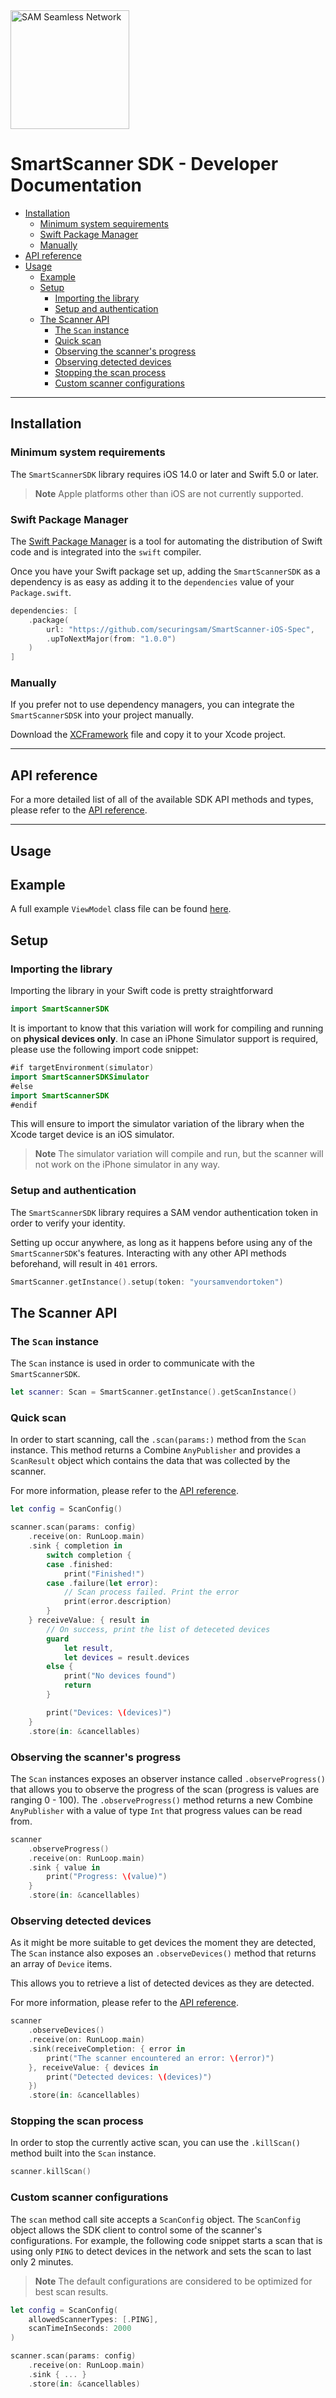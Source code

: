 <picture>
  <source media="(prefers-color-scheme: dark)" srcset="https://securingsam.com/wp-content/uploads/2022/01/logosam_white.svg">
  <source media="(prefers-color-scheme: light)" srcset="https://securingsam.com/wp-content/uploads/2021/12/logosam_colour.svg">
  <img alt="SAM Seamless Network" src="https://securingsam.com/wp-content/uploads/2022/01/logosam_white.svg" width="190px" style="display: block; margin: 2rem 0 1.5rem 0;">
</picture>

# SmartScanner SDK - Developer Documentation

- [Installation](#installation)
    - [Minimum system sequirements](#minimum-system-requirements)
    - [Swift Package Manager](#swift-package-manager)
    - [Manually](#manually)
- [API reference](#api-reference)
- [Usage](#usage)
    - [Example](#example)
    - [Setup](#setup)
        - [Importing the library](#importing-the-library)
        - [Setup and authentication](#setup-and-authentication)
    - [The Scanner API](#the-scanner-api)
        - [The `Scan` instance](#the-scan-instance)
        - [Quick scan](#quick-scan)
        - [Observing the scanner's progress](#observing-the-scanners-progress)
        - [Observing detected devices](#observing-detected-devices)
        - [Stopping the scan process](#stopping-the-scan-process)
        - [Custom scanner configurations](#custom-scanner-configurations)

---

## Installation

### Minimum system requirements

The `SmartScannerSDK` library requires iOS 14.0 or later and Swift 5.0 or later.

>**Note** Apple platforms other than iOS are not currently supported.

### Swift Package Manager

The [Swift Package Manager](https://swift.org/package-manager/) is a tool for automating the distribution of Swift code and is integrated into the `swift` compiler.

Once you have your Swift package set up, adding the `SmartScannerSDK` as a dependency is as easy as adding it to the `dependencies` value of your `Package.swift`.

```swift
dependencies: [
    .package(
        url: "https://github.com/securingsam/SmartScanner-iOS-Spec",
        .upToNextMajor(from: "1.0.0")
    )
]
```

### Manually

If you prefer not to use dependency managers, you can integrate the `SmartScannerSDSK` into your project manually.

Download the [XCFramework](SmartScannerSDK.xcframework) file and copy it to your Xcode project.

---

## API reference

For a more detailed list of all of the available SDK API methods and types, please refer to the [API reference](API_REFERENCE.md).

---

## Usage

## Example

A full example `ViewModel` class file can be found [here](ScannerViewModelExample.swift).

## Setup

### Importing the library

Importing the library in your Swift code is pretty straightforward

```swift
import SmartScannerSDK
```

It is important to know that this variation will work for compiling and running on **physical devices only**.
In case an iPhone Simulator support is required, please use the following import code snippet:

```swift
#if targetEnvironment(simulator)
import SmartScannerSDKSimulator
#else
import SmartScannerSDK
#endif
```

This will ensure to import the simulator variation of the library when the Xcode target device is an iOS simulator.

>**Note** The simulator variation will compile and run, but the scanner will not work on the iPhone simulator in any way.

### Setup and authentication

The `SmartScannerSDK` library requires a SAM vendor authentication token in order to verify your identity.

Setting up occur anywhere, as long as it happens before using any of the `SmartScannerSDK`'s features. Interacting with any other API methods beforehand, will result in `401` errors.

```swift
SmartScanner.getInstance().setup(token: "yoursamvendortoken")
```

## The Scanner API

### The `Scan` instance

The `Scan` instance is used in order to communicate with the `SmartScannerSDK`.

```swift
let scanner: Scan = SmartScanner.getInstance().getScanInstance()
```

### Quick scan

In order to start scanning, call the `.scan(params:)` method from the `Scan` instance.
This method returns a Combine `AnyPublisher` and provides a `ScanResult` object which contains the data that was collected by the scanner.

For more information, please refer to the [API reference](API_REFERENCE.md).

```swift
let config = ScanConfig()

scanner.scan(params: config)
    .receive(on: RunLoop.main)
    .sink { completion in
        switch completion {
        case .finished:
            print("Finished!")
        case .failure(let error):
            // Scan process failed. Print the error
            print(error.description)
        }
    } receiveValue: { result in
        // On success, print the list of deteceted devices
        guard
            let result,
            let devices = result.devices
        else {
            print("No devices found")
            return
        }

        print("Devices: \(devices)")
    }
    .store(in: &cancellables)
```

### Observing the scanner's progress

The `Scan` instances exposes an observer instance called `.observeProgress()` that allows you to observe the progress of the scan (progress is values are ranging 0 - 100).
The `.observeProgress()` method returns a new Combine `AnyPublisher` with a value of type `Int` that progress values can be read from.

```swift
scanner
    .observeProgress()
    .receive(on: RunLoop.main)
    .sink { value in
        print("Progress: \(value)")
    }
    .store(in: &cancellables)
```

### Observing detected devices

As it might be more suitable to get devices the moment they are detected, The `Scan` instance also exposes an `.observeDevices()` method that returns an array of `Device` items.

This allows you to retrieve a list of detected devices as they are detected.

For more information, please refer to the [API reference](API_REFERENCE.md).

```swift
scanner
    .observeDevices()
    .receive(on: RunLoop.main)
    .sink(receiveCompletion: { error in
        print("The scanner encountered an error: \(error)")
    }, receiveValue: { devices in
        print("Detected devices: \(devices)")
    })
    .store(in: &cancellables)
```

### Stopping the scan process

In order to stop the currently active scan, you can use the `.killScan()` method built into the `Scan` instance.

```swift
scanner.killScan()
```

### Custom scanner configurations

The `scan` method call site accepts a `ScanConfig` object. The `ScanConfig` object allows the SDK client to control some of the scanner's configurations. For example, the following code snippet starts a scan that is using only `PING` to detect devices in the network and sets the scan to last only 2 minutes.

>**Note** The default configurations are considered to be optimized for best scan results.

```swift
let config = ScanConfig(
    allowedScannerTypes: [.PING],
    scanTimeInSeconds: 2000
)

scanner.scan(params: config)
    .receive(on: RunLoop.main)
    .sink { ... }
    .store(in: &cancellables)
```
